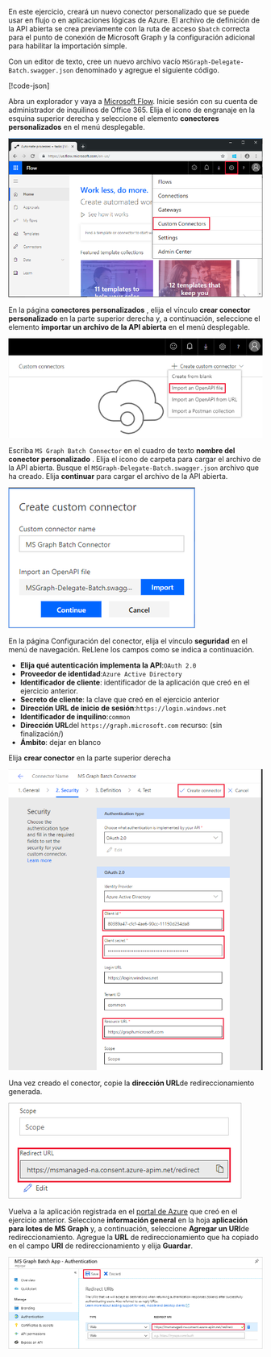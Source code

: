 <!-- markdownlint-disable MD002 MD041 -->

En este ejercicio, creará un nuevo conector personalizado que se puede usar en flujo o en aplicaciones lógicas de Azure. El archivo de definición de la API abierta se crea previamente con la ruta de acceso `$batch` correcta para el punto de conexión de Microsoft Graph y la configuración adicional para habilitar la importación simple.

Con un editor de texto, cree un nuevo archivo vacío `MSGraph-Delegate-Batch.swagger.json` denominado y agregue el siguiente código.

[!code-json[](../LabFiles/MSGraph-Delegate-Batch.swagger.json)]

Abra un explorador y vaya a [Microsoft Flow](https://flow.microsoft.com). Inicie sesión con su cuenta de administrador de inquilinos de Office 365. Elija el icono de engranaje en la esquina superior derecha y seleccione el elemento **conectores personalizados** en el menú desplegable.

![Captura de pantalla del menú desplegable de Microsoft Flow](./images/flow-conn1.png)

En la página **conectores personalizados** , elija el vínculo **crear conector personalizado** en la parte superior derecha y, a continuación, seleccione el elemento **importar un archivo de la API abierta** en el menú desplegable.

 ![Captura de pantalla del menú desplegable crear conector personalizado en Microsoft Flow](./images/flow-conn2.png)

Escriba `MS Graph Batch Connector` en el cuadro de texto **nombre del conector personalizado** . Elija el icono de carpeta para cargar el archivo de la API abierta. Busque el `MSGraph-Delegate-Batch.swagger.json` archivo que ha creado. Elija **continuar** para cargar el archivo de la API abierta.

 ![Captura de pantalla del cuadro de diálogo crear conector personalizado](./images/flow-conn3.png)

En la página Configuración del conector, elija el vínculo **seguridad** en el menú de navegación. ReLlene los campos como se indica a continuación.

- **Elija qué autenticación implementa la API**:`OAuth 2.0`
- **Proveedor de identidad**:`Azure Active Directory`
- **Identificador de cliente**: identificador de la aplicación que creó en el ejercicio anterior.
- **Secreto de cliente**: la clave que creó en el ejercicio anterior
- **Dirección URL de inicio de sesión**:`https://login.windows.net`
- **Identificador de inquilino**:`common`
- **Dirección URL**del `https://graph.microsoft.com` recurso: (sin finalización/)
- **Ámbito**: dejar en blanco

Elija **crear conector** en la parte superior derecha

![Captura de pantalla de la pestaña seguridad en la configuración del conector](./images/flow-conn4.png)

Una vez creado el conector, copie la **dirección URL**de redireccionamiento generada.

![Captura de pantalla de la dirección URL de redireccionamiento generada](./images/flow-conn5.png)

Vuelva a la aplicación registrada en el [portal de Azure](https://aad.portal.azure.com) que creó en el ejercicio anterior. Seleccione **información general** en la hoja **aplicación para lotes de MS Graph** y, a continuación, seleccione **Agregar un URI**de redireccionamiento. Agregue la **URL** de redireccionamiento que ha copiado en el campo **URI** de redireccionamiento y elija **Guardar**.

![Captura de pantalla de la hoja direcciones URL de respuesta en Azure portal](./images/flow-conn-preview6.png)